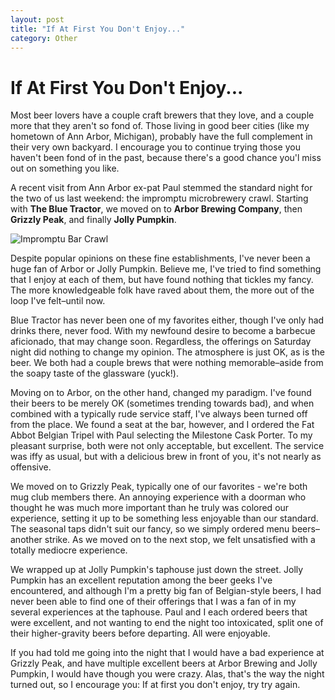 ```yaml
---
layout: post
title: "If At First You Don't Enjoy..."
category: Other
---
```


If At First You Don't Enjoy...
==============================

Most beer lovers have a couple craft brewers that they love, and a couple more that they aren't so fond of. Those living in good beer cities (like my hometown of Ann Arbor, Michigan), probably have the full complement in their very own backyard. I encourage you to continue trying those you haven't been fond of in the past, because there's a good chance you'l miss out on something you like.

A recent visit from Ann Arbor ex-pat Paul stemmed the standard night for the two of us last weekend: the impromptu microbrewery crawl. Starting with **The Blue Tractor**, we moved on to **Arbor Brewing Company**, then **Grizzly Peak**, and finally **Jolly Pumpkin**.

![Impromptu Bar Crawl](http://www.yeastboundanddown.com/wp-content/uploads/2010/12/Screen-shot-2010-12-21-at-12.23.49-PM.png "Impromptu Bar Crawl")

Despite popular opinions on these fine establishments, I've never been a huge fan of Arbor or Jolly Pumpkin. Believe me, I've tried to find something that I enjoy at each of them, but have found nothing that tickles my fancy. The more knowledgeable folk have raved about them, the more out of the loop I've felt–until now.

Blue Tractor has never been one of my favorites either, though I've only had drinks there, never food. With my newfound desire to become a barbecue aficionado, that may change soon. Regardless, the offerings on Saturday night did nothing to change my opinion. The atmosphere is just OK, as is the beer. We both had a couple brews that were nothing memorable–aside from the soapy taste of the glassware (yuck!).

Moving on to Arbor, on the other hand, changed my paradigm. I've found their beers to be merely OK (sometimes trending towards bad), and when combined with a typically rude service staff, I've always been turned off from the place. We found a seat at the bar, however, and I ordered the Fat Abbot Belgian Tripel with Paul selecting the Milestone Cask Porter. To my pleasant surprise, both were not only acceptable, but excellent. The service was iffy as usual, but with a delicious brew in front of you, it's not nearly as offensive.

We moved on to Grizzly Peak, typically one of our favorites - we're both mug club members there. An annoying experience with a doorman who thought he was much more important than he truly was colored our experience, setting it up to be something less enjoyable than our standard. The seasonal taps didn't suit our fancy, so we simply ordered menu beers–another strike. As we moved on to the next stop, we felt unsatisfied with a totally mediocre experience.

We wrapped up at Jolly Pumpkin's taphouse just down the street. Jolly Pumpkin has an excellent reputation among the beer geeks I've encountered, and although I'm a pretty big fan of Belgian-style beers, I had never been able to find one of their offerings that I was a fan of in my several experiences at the taphouse. Paul and I each ordered beers that were excellent, and not wanting to end the night too intoxicated, split one of their higher-gravity beers before departing. All were enjoyable.

If you had told me going into the night that I would have a bad experience at Grizzly Peak, and have multiple excellent beers at Arbor Brewing and Jolly Pumpkin, I would have though you were crazy. Alas, that's the way the night turned out, so I encourage you: If at first you don't enjoy, try try again.